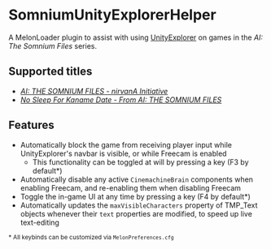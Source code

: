 # SomniumUnityExplorerHelper
A MelonLoader plugin to assist with using [UnityExplorer](https://github.com/yukieiji/UnityExplorer) on games in the _AI: The Somnium Files_ series.

## Supported titles
- [_AI: THE SOMNIUM FILES - nirvanA Initiative_](https://store.steampowered.com/app/1449200)
- [_No Sleep For Kaname Date - From AI: THE SOMNIUM FILES_](https://store.steampowered.com/app/2752180)

## Features
- Automatically block the game from receiving player input while UnityExplorer's navbar is visible, or while Freecam is enabled
  - This functionality can be toggled at will by pressing a key (F3 by default\*)
- Automatically disable any active `CinemachineBrain` components when enabling Freecam, and re-enabling them when disabling Freecam
- Toggle the in-game UI at any time by pressing a key (F4 by default\*)
- Automatically updates the `maxVisibleCharacters` property of TMP_Text objects whenever their `text` properties are modified, to speed up live text-editing

<sub>\* All keybinds can be customized via `MelonPreferences.cfg`</sub>